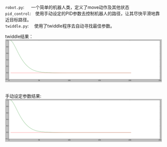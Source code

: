 
`robot.py`:&emsp;&nbsp;&nbsp;一个简单的机器人类，定义了move动作及其他状态  
`pid_control`:&emsp;使用手动设定的PID参数去控制机器人的路径，让其尽快平滑地靠近目标路径。  
`twiddle.py`:&emsp;&nbsp;使用了twiddle程序去自动寻找最佳参数。  

twiddle结果：  
![twiddle](./imgs/pid_control.png)  

手动设定参数结果:  
![手动设定参数结果](./imgs/pid_control.png)

